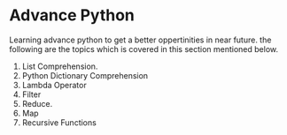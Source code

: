 # Advance Python
Learning advance python to get a better oppertinities in near future. the following are the topics which is covered in this section mentioned below.
1. List Comprehension.
2. Python Dictionary Comprehension
3. Lambda Operator
4. Filter
5. Reduce.
6. Map
7. Recursive Functions

